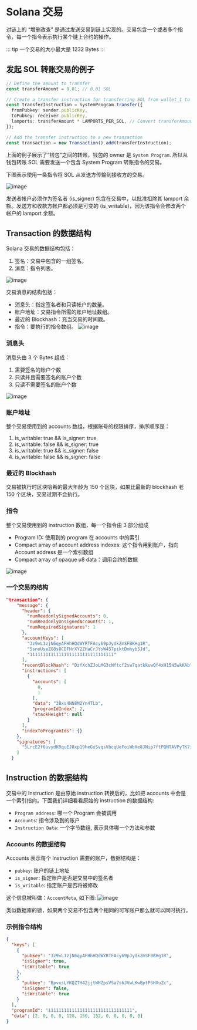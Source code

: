 # Solana 交易

对链上的 “增删改查” 是通过发送交易到链上实现的。交易包含一个或者多个指令，每一个指令表示执行某个链上合约的操作。

::: tip
一个交易的大小最大是 1232 Bytes
:::

## 发起 SOL 转账交易的例子

```typescript
// Define the amount to transfer
const transferAmount = 0.01; // 0.01 SOL

// Create a transfer instruction for transferring SOL from wallet_1 to wallet_2
const transferInstruction = SystemProgram.transfer({
  fromPubkey: sender.publicKey,
  toPubkey: receiver.publicKey,
  lamports: transferAmount * LAMPORTS_PER_SOL, // Convert transferAmount to lamports
});

// Add the transfer instruction to a new transaction
const transaction = new Transaction().add(transferInstruction);
```

上面的例子展示了“钱包”之间的转账，钱包的 owner 是 `System Program`. 所以从钱包转账 SOL 需要发送一个包含 System Program 转账指令的交易。

下图表示使用一条指令将 SOL 从发送方传输到接收方的交易。

![image](/sol-transfer.svg "SOL Transfer")

发送者帐户必须作为签名者 (is_signer) 包含在交易中，以批准扣除其 lamport 余额。发送方和收款方帐户都必须是可变的 (is_writable)，因为该指令会修改两个帐户的 lamport 余额。

## Transaction 的数据结构

Solana 交易的数据结构包括：

1. 签名：交易中包含的一组签名。
2. 消息：指令列表。

![image](/tx_format.png "tx format")

交易消息的结构包括：

- 消息头：指定签名者和只读帐户的数量。
- 账户地址：交易指令所需的账户地址数组。
- 最近的 Blockhash：充当交易的时间戳。
- 指令：要执行的指令数组。
  ![image](/legacy_message.png "legacy message")

### 消息头

消息头由 3 个 Bytes 组成：

1. 需要签名的账户个数
2. 只读并且需要签名的账户个数
3. 只读不需要签名的账户个数

![image](/message_header.png "message header")

### 账户地址

整个交易使用到的 accounts 数组，根据账号的权限排序，排序顺序是：

1. is_writable: true && is_signer: true
2. is_writable: false && is_signer: true
3. is_writable: true && is_signer: false
4. is_writable: false && is_signer: false

### 最近的 Blockhash

交易被执行时区块哈希的最大年龄为 150 个区块，如果比最新的 blockhash 老 150 个区块，交易过期不会执行。

### 指令

整个交易使用到的 instruction 数组，每一个指令由 3 部分组成

- Program ID: 使用到的 program 在 accounts 中的索引
- Compact array of account address indexes: 这个指令用到账户，指向 Account address 是一个索引数组
- Compact array of opaque u8 data：调用合约的数据

![image](/compact_array_of_ixs.png "compact_array_of_ixs")

### 一个交易的结构

```json
"transaction": {
    "message": {
      "header": {
        "numReadonlySignedAccounts": 0,
        "numReadonlyUnsignedAccounts": 1,
        "numRequiredSignatures": 1
      },
      "accountKeys": [
        "3z9vL1zjN6qyAFHhHQdWYRTFAcy69pJydkZmSFBKHg1R",
        "5snoUseZG8s8CDFHrXY2ZHaCrJYsW457piktDmhyb5Jd",
        "11111111111111111111111111111111"
      ],
      "recentBlockhash": "DzfXchZJoLMG3cNftcf2sw7qatkkuwQf4xH15N5wkKAb",
      "instructions": [
        {
          "accounts": [
            0,
            1
          ],
          "data": "3Bxs4NN8M2Yn4TLb",
          "programIdIndex": 2,
          "stackHeight": null
        }
      ],
      "indexToProgramIds": {}
    },
    "signatures": [
      "5LrcE2f6uvydKRquEJ8xp19heGxSvqsVbcqUeFoiWbXe8JNip7ftPQNTAVPyTK7ijVdpkzmKKaAQR7MWMmujAhXD"
    ]
  }
```

## Instruction 的数据结构

交易中的 Instruction 是由原始 instruction 转换后的，比如把 accounts 中会是一个索引指向。下面我们详细看看原始的 instruction 的数据结构:

- `Program address`: 哪一个 Program 会被调用
- `Accounts`: 指令涉及到的账户
- `Instruction Data`: 一个字节数组, 表示具体哪一个方法和参数

### Accounts 的数据结构

Accounts 表示每个 Instruction 需要的账户，数据结构是：

- `pubkey`: 账户的链上地址
- `is_signer`: 指定账户是否是交易中的签名者
- `is_writable`: 指定账户是否将被修改

这个信息被叫做：`AccountMeta`, 如下图:
![image](/accountmeta.svg "accountmeta")

类似数据库的锁，如果两个交易不包含两个相同的可写账户那么就可以同时执行。

### 示例指令结构

```json
{
  "keys": [
    {
      "pubkey": "3z9vL1zjN6qyAFHhHQdWYRTFAcy69pJydkZmSFBKHg1R",
      "isSigner": true,
      "isWritable": true
    },
    {
      "pubkey": "BpvxsLYKQZTH42jjtWHZpsVSa7s6JVwLKwBptPSHXuZc",
      "isSigner": false,
      "isWritable": true
    }
  ],
  "programId": "11111111111111111111111111111111",
  "data": [2, 0, 0, 0, 128, 150, 152, 0, 0, 0, 0, 0]
}
```
